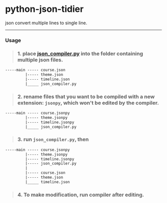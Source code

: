 # python-json-tidier
json convert multiple lines to single line. 
<hr />

### Usage

> ### 1. place [json_compiler.py](https://github.com/Weilory/python-json-tidier/blob/main/main/json_compiler.py) into the folder containing multiple json files.

```txt
-----main ----- course.json
         |----- theme.json
         |----- timeline.json
         |_____ json_compiler.py
```

> ### 2. rename files that you want to be compiled with a new extension: `jsonpy`, which won't be edited by the compiler. 

```txt
-----main ----- course.jsonpy
         |----- theme.jsonpy
         |----- timeline.jsonpy
         |_____ json_compiler.py
```

> ### 3. run `json_compiler.py`, then

```txt
-----main ----- course.jsonpy
         |----- theme.jsonpy
         |----- timeline.jsonpy
         |----- json_compiler.py
         |
         |----- course.json
         |----- theme.json
         |_____ timeline.json
```

> ### 4. To make modification, run compiler after editing. 



